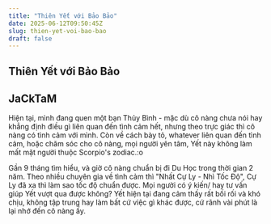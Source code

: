 ```yaml
---
title: "Thiên Yết với Bảo Bảo"
date: 2025-06-12T09:50:45Z
slug: thien-yet-voi-bao-bao
draft: false
---
```


## Thiên Yết với Bảo Bảo

## JaCkTaM

Hiện tại, mình đang quen một bạn Thủy Bình - mặc dù cô nàng chưa nói hay khẳng định điều gì liên quan đến tình cảm hết, nhưng theo trực giác thì cô nàng có tình cảm với mình. Còn về cách bày tỏ, whatever liên quan đến tình cảm, hoặc chăm sóc cho cô nàng, mọi người yên tâm, Yết này không làm mất mặt người thuộc Scorpio's zodiac.:o

Gần 9 tháng tìm hiểu, và giờ cô nàng chuẩn bị đi Du Học trong thời gian 2 năm.
Theo nhiều chuyên gia về tình cảm thì "Nhất Cự Ly - Nhì Tốc Độ", Cự Ly đã xa thì làm sao tốc độ chuẩn được.
Mọi người có ý kiến/ hay tư vấn giúp Yết vượt qua được không? Yết hiện tại đang cảm thấy rất bối rối và khó chịu, không tập trung hay làm bất cứ việc gì khác được, cứ rãnh vài phút là lại nhớ đến cô nàng ấy.